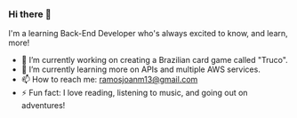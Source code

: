 ### Hi there 👋

I'm a learning Back-End Developer who's always excited to know, and learn, more!

- 🔭 I’m currently working on creating a Brazilian card game called "Truco".
- 🌱 I’m currently learning more on APIs and multiple AWS services.
- 📫 How to reach me: ramosjoanm13@gmail.com
- ⚡ Fun fact: I love reading, listening to music, and going out on adventures!
